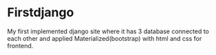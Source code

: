 ﻿# Firstdjango
My first implemented django site where it has 3 database connected to each other 
and applied Materialized(bootstrap) with html and css for frontend.
